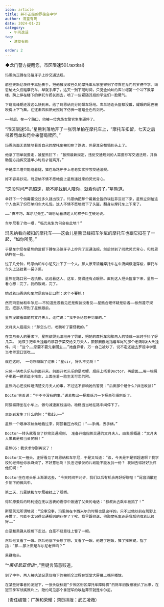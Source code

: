 ```yaml
---
icon: article
title: 并不正经的罗德岛中学
author: 清篁有筠
date: 2024-01-21
category:
  - 午间逸话
tag:
  - 清篁有筠

order: 2
---
```


◆龙门警方提醒您，市区限速50{.textkai}

<!-- more -->

    玛恩纳正蹲在马路牙子上抄交通法规。

    前些天斯尼茨终于高抬贵手，把他被没收已久的摩托车从家里寄到了停靠在龙门的罗德中学。玛恩纳太久没碰摩托车，早就手痒了，这天一到下班时间，只见金灿灿的库兰塔第一个冲下教学楼，跨上停在楼下的摩托车扬长而去，喷了一些紧随其后的学生们一脸尾气。

    下班高峰期还没这么快到来，给了玛恩纳充分的飙车场地。库兰塔连头盔都没戴，耀眼的尾巴被吹得上下飞舞，在逐渐西斜阳光照射下仿佛一道暗金色的剑光。

    ——然后，在一个路口，他被一位鬼族女警官生生逼停了。
  “市区限速50。”星熊利落地开了一张罚单拍在摩托车上，“摩托车扣留，七天之后带着罚单和罚金来警局赎回。”

    玛恩纳面无表情地看着自己的摩托车被扣在了路边，但是耳朵都塌到头上了。

    他拿了罚单就要走，被星熊拦下: “按照最新规定，违反交通规则的人需要抄写交通法规，并协助警方指挥交通半小时后才能离开。”

    于是库兰塔只能缩着腿，猫在马路牙子上老老实实抄写交通法规。

    好不容易抄完，玛恩纳不情不愿地套上星熊递过来的荧光背心。

  “这段时间严抓超速，能不能找到人陪你，就看你的了。”星熊道。

    幸好下一个倒霉蛋没过多久就出现了。玛恩纳把那个戴着全盔的埃拉菲亚拦下来，星熊立刻给这个人也来了份罚单扣车大礼包。这人不情不愿地摘下了头盔，翻身从摩托车上下来了。

    ……“真不巧，车尔尼先生。”玛恩纳看清这人的样子后生硬地说。

    车尔尼看了他一眼，“临光先生为何会在此地？”

玛恩纳看向被扣的摩托车——这会儿星熊已经把车尔尼的摩托车也跟它扣在了一起，“如你所见。”

    于是车尔尼在星熊的监督下蹲在马路牙子上抄完了交通法规，然后领到了同款荧光背心，和玛恩纳杵在一处。

    过了几分钟，玛恩纳和车尔尼又拦下了一个人。那人原来骑着摩托车在车流间极速穿梭，摩托车车头上还挂着一袋子菜。

    星熊在路口另一边执勤，远远看这人、这车，觉得还有点眼熟。直到这人把头盔拿下来，星熊一看心想：完了，我的饭碗，完了。

    她对着玛恩纳和车尔尼疯狂比口型：这个不要抓！

    然而玛恩纳和车尔尼——不知道是没看见还是假装没看见——星熊合理怀疑是后者——依然遵守规定，把那人带到了星熊跟前。

    星熊没敢看面前的文月夫人，连忙说：“我不会给您开罚单的。”

    文月夫人摇摇头：“那怎么行，老魏听了要怪我的。”

    在文月夫人的要求下，星熊欲哭无泪地开了罚单，把她的摩托车和那两人的锁成一串时手抖了好几次。 她双手把车头挂着的那袋子菜交给文月夫人，颤颤巍巍地指着车尾的那个老魏Q版大头挂件，问：“这个……您要不要先拿回去……”她盘算着，万一自己被炒了，说不定还能去罗德中学里当老师混口饭吃……

    就在这时， 一句呼喊飘了过来：“星sir, 好久不见啊！”

    只见一辆老头乐从前面开来。前面开老头乐的是老鲤，后座上搭着Doctor，再后面……用一根绳子牵着一辆货运小推车，上面坐着一脸生无可恋的阿。

    星熊内心还没料理清楚文月夫人的事，不过这不影响她的警觉：“后面那个是什么?非法改装?”

    Doctor笑着说：“不不不没有的事。”说着掏出一把裁纸刀一下把牵引绳割断了。

    阿猫猫蹲坐在小车上，做匀减速直线运动，稳稳当当地在路中间停下了。

    意识到发生了什么的阿：“我diu——”

    星熊一个眼神凉丝丝地看过来，阿顶着压力改口：“——手绢，丢手绢。”

    Doctor一转头就看见了抄完交通规则， 准备开始指挥交通的文月夫人，由衷感概道：“文月夫人果真是相当亲民啊！”

    星熊OS：我求求你别再说了！

    Doctor又一扭头，正好看见了玛恩纳和车尔尼，于是又叫道：“诶，今天是不是抓超速啊？我学校的老师给你添麻烦了，不好意思啊！执法记录仪的片段能不能发我一份？ 我回去得好好批评他们啊！”

    Doctor坐在老头乐上渐渐远去，“今天时间不允许，我们以后有机会再好好聊哈！”尾音消散在夕阳下的微风中。

    第二天，玛恩纳和车尔尼被挂上了舰桥。

    得知原委后的玛利娅在无以言表的震惊中拨通了父亲的电话：“叔叔出去飙车被抓了！”

    斯尼茨无所谓地说：“没事没事，玛恩纳在卡西米尔的时候也是这样的。只不过他以前在荒野上开惯了，可能不太记得交通规则的存在了？唉，我早跟他说，他那摩托车还是我帮他收着比较好……”

    白垩和黑键从舰桥下走过。白垩不经意往上瞥了一眼。

    然后他又看了一眼。然后他低下头想了想，又看了一眼。他瞪了瞪眼，推了推黑键，指了指：“那……那上面是车尔尼老师吗？”

    黑键抬头。

 “^*莱塔尼亚俚语^*。”黑键言简意赅道。

    到了中午，两人被执法记录仪拍下的被抓全过程在饭堂大屏幕上循环播放。

    在某些好事者的发掘下，一张头版标题“夕照区街区摩托车障碍赛”的陈年旧报纸被扒了出来，在冠亚季军领奖照片上，隐约可见那个拿冠军的埃拉菲亚就是车尔尼。

（责任编辑：广英和荣耀；网页排版：武乙凌薇）

<FakeAds />